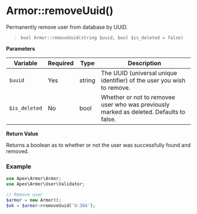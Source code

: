 
# Armor::removeUuid()

Permanently remove user from database by UUID.

> `bool Armor::removeUuid(string $uuid, bool $is_deleted = false)`

**Parameters**

Variable | Required | Type | Description
------------- |------------- |------------- |------------- 
`$uuid` | Yes | string | The UUID (universal unique identifier) of the user you wish to remove.
`$is_deleted` | No | bool | Whether or not to removee user who was previously marked as deleted.  Defaults to false.


**Return Value**

Returns a boolean as to whether or not the user was successfully found and removed.


### Example

~~~php
use Apex\Armor\Armor;
use Apex\Armor\User\Validator;

// Remove user
$armor = new Armor();
$ok = $armor->removeUuid('U:384');
~~~



